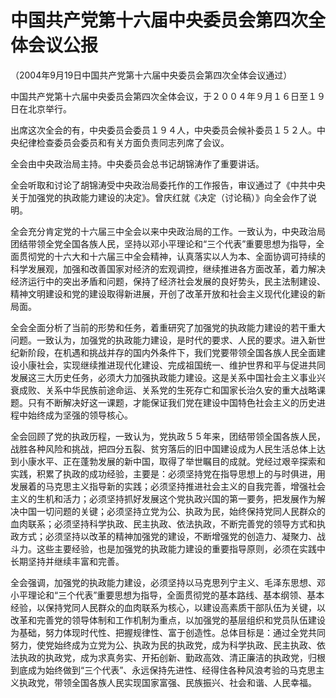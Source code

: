 # 中国共产党第十六届中央委员会第四次全体会议公报

（2004年9月19日中国共产党第十六届中央委员会第四次全体会议通过）

中国共产党第十六届中央委员会第四次全体会议，于２００４年９月１６日至１９日在北京举行。

出席这次全会的有，中央委员会委员１９４人，中央委员会候补委员１５２人。中央纪律检查委员会委员和有关方面负责同志列席了会议。

全会由中央政治局主持。中央委员会总书记胡锦涛作了重要讲话。

全会听取和讨论了胡锦涛受中央政治局委托作的工作报告，审议通过了《中共中央关于加强党的执政能力建设的决定》。曾庆红就《决定（讨论稿）》向全会作了说明。

全会充分肯定党的十六届三中全会以来中央政治局的工作。一致认为，中央政治局团结带领全党全国各族人民，坚持以邓小平理论和“三个代表”重要思想为指导，全面贯彻党的十六大和十六届三中全会精神，认真落实以人为本、全面协调可持续的科学发展观，加强和改善国家对经济的宏观调控，继续推进各方面改革，着力解决经济运行中的突出矛盾和问题，保持了经济社会发展的良好势头，民主法制建设、精神文明建设和党的建设取得新进展，开创了改革开放和社会主义现代化建设的新局面。

全会全面分析了当前的形势和任务，着重研究了加强党的执政能力建设的若干重大问题。一致认为，加强党的执政能力建设，是时代的要求、人民的要求。进入新世纪新阶段，在机遇和挑战并存的国内外条件下，我们党要带领全国各族人民全面建设小康社会，实现继续推进现代化建设、完成祖国统一、维护世界和平与促进共同发展这三大历史任务，必须大力加强执政能力建设。这是关系中国社会主义事业兴衰成败、关系中华民族前途命运、关系党的生死存亡和国家长治久安的重大战略课题。只有不断解决好这一课题，才能保证我们党在建设中国特色社会主义的历史进程中始终成为坚强的领导核心。

全会回顾了党的执政历程，一致认为，党执政５５年来，团结带领全国各族人民，战胜各种风险和挑战，把四分五裂、贫穷落后的旧中国建设成为人民生活总体上达到小康水平、正在蓬勃发展的新中国，取得了举世瞩目的成就。党经过艰辛探索和实践，积累了执政的成功经验，主要是：必须坚持党在指导思想上的与时俱进，用发展着的马克思主义指导新的实践；必须坚持推进社会主义的自我完善，增强社会主义的生机和活力；必须坚持抓好发展这个党执政兴国的第一要务，把发展作为解决中国一切问题的关键；必须坚持立党为公、执政为民，始终保持党同人民群众的血肉联系；必须坚持科学执政、民主执政、依法执政，不断完善党的领导方式和执政方式；必须坚持以改革的精神加强党的建设，不断增强党的创造力、凝聚力、战斗力。这些主要经验，也是加强党的执政能力建设的重要指导原则，必须在实践中长期坚持并继续丰富和完善。

全会强调，加强党的执政能力建设，必须坚持以马克思列宁主义、毛泽东思想、邓小平理论和“三个代表”重要思想为指导，全面贯彻党的基本路线、基本纲领、基本经验，以保持党同人民群众的血肉联系为核心，以建设高素质干部队伍为关键，以改革和完善党的领导体制和工作机制为重点，以加强党的基层组织和党员队伍建设为基础，努力体现时代性、把握规律性、富于创造性。总体目标是：通过全党共同努力，使党始终成为立党为公、执政为民的执政党，成为科学执政、民主执政、依法执政的执政党，成为求真务实、开拓创新、勤政高效、清正廉洁的执政党，归根到底成为始终做到“三个代表”、永远保持先进性、经得住各种风浪考验的马克思主义执政党，带领全国各族人民实现国家富强、民族振兴、社会和谐、人民幸福。  